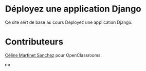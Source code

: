 # Déployez une application Django

Ce site sert de base au cours Déployez une application Django. 

# Contributeurs

[Céline Martinet Sanchez](https://github.com/celine-m-s) pour OpenClassrooms.

mr